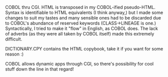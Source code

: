 COBOL thru CGI. HTML is transposed in my COBOL-ified pseudo-HTML. Syntax is identifiable to HTML equivalents (I think anyway,) but I made some changes to suit my tastes and many sensible ones had to be discarded due to COBOL's abundance of reserved keywords (CLASS->LINEAGE is one.) Syntactically, I tried to make it "flow" in English, as COBOL does. The lack of adverbs (as they were all taken by COBOL itself) made this extremely difficult.

DICTIONARY.CPY contains the HTML copybook, take it if you want for some reason :)

COBOL allows dynamic apps through CGI, so there's possibility for cool stuff down the line in that regard! 
